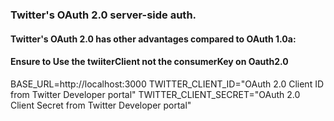 ### Twitter's OAuth 2.0 server-side auth.

#### Twitter's OAuth 2.0 has other advantages compared to OAuth 1.0a:

#### Ensure to Use the twiiterClient not the consumerKey on Oauth2.0
 BASE_URL=http://localhost:3000
 TWITTER_CLIENT_ID="OAuth 2.0 Client ID from Twitter Developer portal"
 TWITTER_CLIENT_SECRET="OAuth 2.0 Client Secret from Twitter Developer portal"

